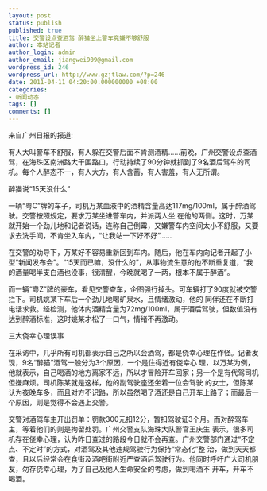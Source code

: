 ```yaml
---
layout: post
status: publish
published: true
title: 交警设点查酒驾 醉猫坐上警车竟嫌不够舒服
author: 本站记者
author_login: admin
author_email: jiangwei909@gmail.com
wordpress_id: 246
wordpress_url: http://www.gzjtlaw.com/?p=246
date: 2011-04-11 04:20:00.000000000 +08:00
categories:
- 新闻动态
tags: []
comments: []
---
```

来自广州日报的报道:

有人大叫警车不舒服，有人躲在交警后面不肯测酒精&hellip;&hellip;前晚，广州交警设点查酒驾，在海珠区南洲路大干围路口，行动持续了90分钟就抓到了9名酒后驾车的司机。每个人醉态不一，有人大方，有人含蓄，有人害羞，有人无所谓。

醉猫说&ldquo;15天没什么&rdquo;

一辆&ldquo;粤C&rdquo;牌的车子，司机万某血液中的酒精含量高达117mg&#47;100ml，属于醉酒驾驶。交警按照规定，要求万某坐进警车内，并派两人坐 在他的两侧。这时，万某就开始一个劲儿地和记者说话，连称自己倒霉，又嫌警车内空间太小不舒服，又要求去洗手间，不肯坐入车内，&ldquo;让我站一下好不好&rdquo;&hellip;&hellip;

在交警的劝导下，万某好不容易重新回到车内。随后，他在车内向记者开起了小型&ldquo;新闻发布会&rdquo;。&ldquo;15天而已嘛，没什么的&rdquo;，从事物流生意的他不断重复道，&ldquo;我的酒量喝半支白酒也没事，很清醒，今晚就喝了一两，根本不属于醉酒&rdquo;。

而一辆&ldquo;粤Z&rdquo;牌的豪车，看见交警查车，企图强行掉头。可车辆打了90度就被交警拦下。司机姚某下车后一个劲儿地喝矿泉水，且情绪激动，他的 同伴还在不断打电话求救。经检测，他体内酒精含量为72mg&#47;100ml，属于酒后驾驶，但数值没有达到醉酒标准，这时姚某才松了一口气，情绪不再激动。

三大侥幸心理误事

在采访中，几乎所有司机都表示自己之所以会酒驾，都是侥幸心理在作怪。记者发现，9名&ldquo;醉猫&rdquo;酒驾一般分为3个原因，一个是住得近有侥幸心 理，以万某为例，他就表示，自己喝酒的地方离家不远，所以才冒险开车回家；另一个是有代驾司机但嫌麻烦。司机陈某就是这样，他的副驾驶座还坐着一位会驾驶 的女士，但陈某认为夜晚车多，而且对方不识路，所以虽然喝了酒还是自己开车上路了；而最后一个原因，则是觉得不会遇上交警。

交警对酒驾车主开出罚单：罚款300元扣12分，暂扣驾驶证3个月。而对醉驾车主，等着他们的则是拘留处罚。广州交警支队海珠大队警官王庆生 表示，很多司机存在侥幸心理，认为昨日查过的路段今日就不会再查。广州交警部门通过&ldquo;不定点、不定时&rdquo;的方式，对酒驾及其他违规驾驶行为保持&ldquo;常态化&rdquo;整 治，做到天天都查，且以后经常会在食街及酒吧街附近严查酒后驾驶行为。他同时呼吁广大司机朋友，勿存侥幸心理，为了自己及他人生命安全的考虑，做到喝酒不 开车，开车不喝酒。
